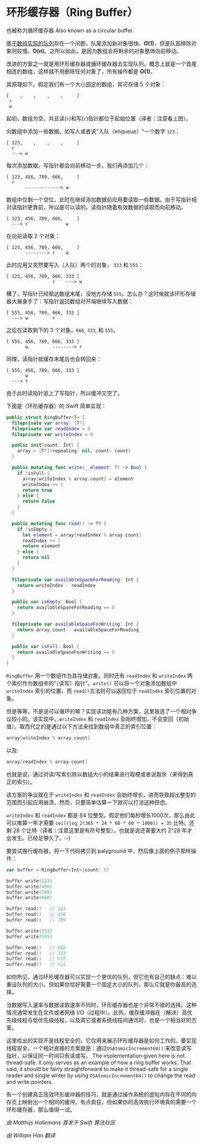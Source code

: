 # 环形缓存器（Ring Buffer）

也被称为循环缓存器
Also known as a circular buffer.

[基于数组实现的队列](../Queue/)存在一个问题，队尾添加新对象很快，**O(1)**，但是队首移除对象则较慢，**O(n)**。之所以如此，是因为数组会将剩余的对象整体向前移动。

改进的方案之一就是用环形缓存器或循环缓存器去实现队列。概念上就是一个首尾相连的数组，这样就不用删除任何对象了，所有操作都是 **O(1)**。

其原理如下。假定我们有一个大小固定的数组，其可存储 5 个对象：

 	[    ,    ,    ,    ,     ]
	 r
	 w

起初，数组为空，并且读(`r`)和写(`r`)指针都位于起始位置（译者：注意看上图）。

向数组中添加一些数据。如写入或者说"入队（enqueue）"一个数字 `123`：

	[ 123,    ,    ,    ,     ]
	  r
	  ---> w

每次添加数据，写指针都会向前移动一步。我们再添加几个：

	[ 123, 456, 789, 666,     ]
	  r    
	       -------------> w

数组中仅剩一个空位，此时在继续添加数据前应用要读取一些数据。由于写指针相对读指针更靠前，所以是可以读的。读指针随着有效数据的读取而向前移动。

	[ 123, 456, 789, 666,     ]
	  ---> r              w

在向前读取 2 个对象：

	[ 123, 456, 789, 666,     ]
	       --------> r    w

此时应用又突然要写入（入队）两个的对象， `333` 和 `555`：

	[ 123, 456, 789, 666, 333 ]
	                 r    ---> w

糟了，写指针已经抵达数组末尾，没地方存储 `555`。怎么办？这时候就该环形存储器大展身手了：写指针返回数组对开端继续写入数据：

	[ 555, 456, 789, 666, 333 ]
	  ---> w         r        

之后在读取剩下的 3 个对象，`666`, `333`, 和 `555`。

	[ 555, 456, 789, 666, 333 ]
	       w         --------> r        

同理，读指针抵缓存末尾后也会转回来：

	[ 555, 456, 789, 666, 333 ]
	       w            
	  ---> r

由于此时读指针追上了写指针，所以缓冲又空了。

下面是（环形缓存器）的 Swift 简单实现：

```swift
public struct RingBuffer<T> {
  fileprivate var array: [T?]
  fileprivate var readIndex = 0
  fileprivate var writeIndex = 0

  public init(count: Int) {
    array = [T?](repeating: nil, count: count)
  }

  public mutating func write(_ element: T) -> Bool {
    if !isFull {
      array[writeIndex % array.count] = element
      writeIndex += 1
      return true
    } else {
      return false
    }
  }

  public mutating func read() -> T? {
    if !isEmpty {
      let element = array[readIndex % array.count]
      readIndex += 1
      return element
    } else {
      return nil
    }
  }

  fileprivate var availableSpaceForReading: Int {
    return writeIndex - readIndex
  }

  public var isEmpty: Bool {
    return availableSpaceForReading == 0
  }

  fileprivate var availableSpaceForWriting: Int {
    return array.count - availableSpaceForReading
  }

  public var isFull: Bool {
    return availableSpaceForWriting == 0
  }
}
```

 `RingBuffer` 用一个数组作为其存储对象。同时还有 `readIndex` 和 `writeIndex` 两个索引作为数组中的“（读写）指针”。`write()` 可以将一个对象添加数组中 `writeIndex` 索引的位置，而 `read()`方法则可以返回位于 `readIndex` 索引位置的对象。

但是等等，不是说可以循环的嘛？实现该功能有几种方案，这里我选了一个相对争议较小的。该实现中，`writeIndex` 和 `readIndex` 会始终增加，不会变回（初始值）。取而代之的是通过以下方法来找到数组中真正的索引位置：

```swift
array[writeIndex % array.count]
```

以及:

```swift
array[readIndex % array.count]
```

也就是说，通过对读/写索引除以数组大小的结果进行取模或者说取余（来得到真正的索引）。

该方案的争议就在于 `writeIndex` 和 `readIndex` 会始终增长，进而导致超出整型的范围而引起应用崩溃。然而，只要简单估算一下就可以打消这种顾虑。

`writeIndex` 和 `readIndex` 都是 64 位整型。假定他们每秒增长1000次，那么由此可以推算一年才需要 `ceil(log_2(365 * 24 * 60 * 60 * 1000)) = 35` 比特。还剩 28 个比特（译者：注意这里是有符号整型），也就是说还需要大约 2^28 年才会发生。已经足够久了。:-)

要尝试换行缓存器，将一下代码拷贝到 palyground 中，然后像上面的例子那样操作：

```swift
var buffer = RingBuffer<Int>(count: 5)

buffer.write(123)
buffer.write(456)
buffer.write(789)
buffer.write(666)

buffer.read()   // 123
buffer.read()   // 456
buffer.read()   // 789

buffer.write(333)
buffer.write(555)

buffer.read()   // 666
buffer.read()   // 333
buffer.read()   // 555
buffer.read()   // nil
```

如你所见，通过环形缓存器可以实现一个更优的队列，但它也有自己的缺点：难以重设队列的大小。但如果你恰好需要一个固定大小的队列，那么它就是你最高的选择。

当数据写入速率与数据读取速率不同时，环形缓存器也是个非常不错的选择。这种情况通常发生在文件或者网络 I/O（过程中）。此外，缓存缓冲器在（解决）高优先级线程与低优先级线程，以及其它或者系统线程间通讯时，也是一个相当好的方案。

这里给出的实现不是线程安全的。它仅用来展示环形缓存器是如何工作的。要实现线程安全，一个相对直接的方案就是：通过`OSAtomicIncrement64()` 来改变读写指针，以保证同一时间只有读或写。
The implementation given here is not thread-safe. It only serves as an example of how a ring buffer works. That said, it should be fairly straightforward to make it thread-safe for a single reader and single writer by using `OSAtomicIncrement64()` to change the read and write pointers.

有一个创建真正高效环形缓冲器的技巧，就是通过操作系统的虚拟内存在不同的内存页上映射出一个相同的缓冲。有点疯狂，但如果你的高效执行环境真的需要一个环形缓存器，那么值得一试。

*由 Matthijs Hollemans 首发于 Swift 算法社区*

*由 William Han 翻译*
